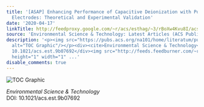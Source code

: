 ```yaml
---
title: '[ASAP] Enhancing Performance of Capacitive Deionization with Polyelectrolyte-Infiltrated
  Electrodes: Theoretical and Experimental Validation'
date: '2020-04-17'
linkTitle: http://feedproxy.google.com/~r/acs/esthag/~3/rBoXw4Kvu8I/acs.est.9b07692
source: 'Environmental Science & Technology: Latest Articles (ACS Publications)'
description: '<p><img src="https://pubs.acs.org/na101/home/literatum/publisher/achs/journals/content/esthag/0/esthag.ahead-of-print/acs.est.9b07692/20200417/images/medium/es9b07692_0008.gif"
  alt="TOC Graphic"/></p><div><cite>Environmental Science & Technology</cite></div><div>DOI:
  10.1021/acs.est.9b07692</div><img src="http://feeds.feedburner.com/~r/acs/esthag/~4/rBoXw4Kvu8I"
  height="1" width="1" ...'
disable_comments: true
---
```

<p><img src="https://pubs.acs.org/na101/home/literatum/publisher/achs/journals/content/esthag/0/esthag.ahead-of-print/acs.est.9b07692/20200417/images/medium/es9b07692_0008.gif" alt="TOC Graphic"/></p><div><cite>Environmental Science & Technology</cite></div><div>DOI: 10.1021/acs.est.9b07692</div><img src="http://feeds.feedburner.com/~r/acs/esthag/~4/rBoXw4Kvu8I" height="1" width="1" ...